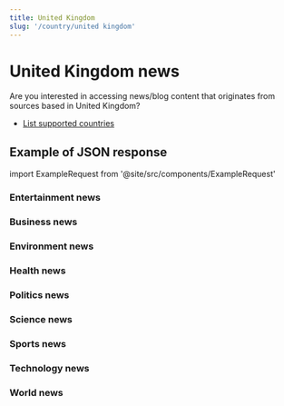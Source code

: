 ```yaml
---
title: United Kingdom
slug: '/country/united kingdom'
---
```


# United Kingdom news

Are you interested in accessing news/blog content that originates from sources based in United Kingdom?

- [List supported countries](/get-articles/countries)

## Example of JSON response

import ExampleRequest from '@site/src/components/ExampleRequest'

### Entertainment news
<ExampleRequest url="https://api.apitube.io/v1/news/articles?limit=2&category=news/Arts_and_Entertainment&language=gb"></ExampleRequest>

### Business news
<ExampleRequest url="https://api.apitube.io/v1/news/articles?limit=2&category=news/Business&language=gb"></ExampleRequest>

### Environment news
<ExampleRequest url="https://api.apitube.io/v1/news/articles?limit=2&category=news/Environment&language=gb"></ExampleRequest>

### Health news
<ExampleRequest url="https://api.apitube.io/v1/news/articles?limit=2&category=news/Health&language=gb"></ExampleRequest>

### Politics news
<ExampleRequest url="https://api.apitube.io/v1/news/articles?limit=2&category=news/Politics&language=gb"></ExampleRequest>

### Science news
<ExampleRequest url="https://api.apitube.io/v1/news/articles?limit=2&category=news/Science&language=gb"></ExampleRequest>

### Sports news
<ExampleRequest url="https://api.apitube.io/v1/news/articles?limit=2&category=news/Sports&language=gb"></ExampleRequest>

### Technology news
<ExampleRequest url="https://api.apitube.io/v1/news/articles?limit=2&category=news/Technology&language=gb"></ExampleRequest>

### World news
<ExampleRequest url="https://api.apitube.io/v1/news/articles?limit=2&category=news/World&language=gb"></ExampleRequest>
